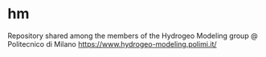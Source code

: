 # hm
Repository shared among the members of the Hydrogeo Modeling group @ Politecnico di Milano
https://www.hydrogeo-modeling.polimi.it/
